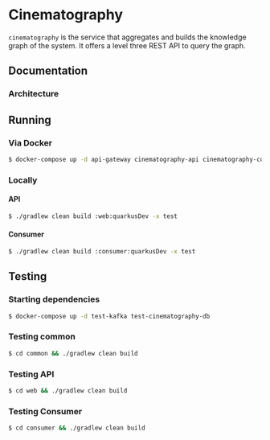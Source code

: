 # Cinematography

`cinematography` is the service that aggregates and builds the knowledge graph of the system. It offers a level three REST API
to query the graph.

## Documentation

### Architecture

## Running

### Via Docker

```bash
$ docker-compose up -d api-gateway cinematography-api cinematography-consumer kafka cinematography-db
```

### Locally

#### API

```bash
$ ./gradlew clean build :web:quarkusDev -x test
```

#### Consumer

```bash
$ ./gradlew clean build :consumer:quarkusDev -x test
```

## Testing

### Starting dependencies
```bash
$ docker-compose up -d test-kafka test-cinematography-db
```

### Testing common
```bash
$ cd common && ./gradlew clean build
```

### Testing API
```bash
$ cd web && ./gradlew clean build
```

### Testing Consumer
```bash
$ cd consumer && ./gradlew clean build
```
